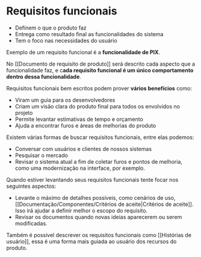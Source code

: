# Requisitos funcionais

- Definem o que o produto faz
- Entrega como resultado final as funcionalidades do sistema
- Tem o foco nas necessidades do usuário

Exemplo de um requisito funcional é a **funcionalidade de PIX**. 

No [[Documento de requisito de produto]] será descrito cada aspecto que a funcionalidade faz, e c**ada requisito funcional é um único comportamento dentro dessa funcionalidade**.

Requisitos funcionais bem escritos podem prover **vários benefícios** como:

- Viram um guia para os desenvolvedores
- Criam um visão clara do produto final para todos os envolvidos no projeto
- Permite levantar estimativas de tempo e orçamento
- Ajuda a encontrar furos e áreas de melhorias do produto

Existem várias formas de buscar requisitos funcionais, entre elas podemos:

- Conversar com usuários e clientes de nossos sistemas
- Pesquisar o mercado
- Revisar o sistema atual a fim de coletar furos e pontos de melhoria, como uma modernização na interface, por exemplo.

Quando estiver levantando seus requisitos funcionais tente focar nos seguintes aspectos:

- Levante o máximo de detalhes possíveis, como cenários de uso, [[Documentação/Componentes/Critérios de aceite|Critérios de aceite]]. Isso irá ajudar a definir melhor o escopo do requisito.
- Revisar os documentos quando novas ideias aparecerem ou serem modificadas.

Também é possível descrever os requisitos funcionais como [[Histórias de usuário]], essa é uma forma mais guiada ao usuário dos recursos do produto.